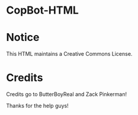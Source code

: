 # CopBot-HTML

# Notice
This HTML maintains a Creative Commons License.

# Credits
Credits go to ButterBoyReal and Zack Pinkerman!

Thanks for the help guys!
